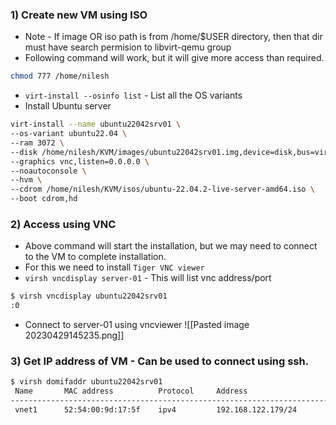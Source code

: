 ### 1) Create new VM using ISO

- Note - If image OR iso path is from /home/$USER directory, then  that dir must have search permision to libvirt-qemu group 
- Following command will work, but it will give more access than required.
```sh
chmod 777 /home/nilesh
```
- `virt-install --osinfo list` - List all the OS variants
- Install Ubuntu server
``` sh
virt-install --name ubuntu22042srv01 \
--os-variant ubuntu22.04 \
--ram 3072 \
--disk /home/nilesh/KVM/images/ubuntu22042srv01.img,device=disk,bus=virtio,size=20,format=qcow2 \
--graphics vnc,listen=0.0.0.0 \
--noautoconsole \
--hvm \
--cdrom /home/nilesh/KVM/isos/ubuntu-22.04.2-live-server-amd64.iso \
--boot cdrom,hd
```

### 2) Access using VNC

- Above command will start the installation, but we may need to connect to the VM to complete installation.
- For this we need to install  `Tiger VNC viewer`
- `virsh vncdisplay server-01` - This will list vnc address/port
```sh
$ virsh vncdisplay ubuntu22042srv01
:0
```
- Connect to server-01 using vncviewer
![[Pasted image 20230429145235.png]]

### 3) Get IP address of VM - Can be used to connect using ssh.

``` sh
$ virsh domifaddr ubuntu22042srv01
 Name       MAC address          Protocol     Address
------------------------------------------------------------------------------
 vnet1      52:54:00:9d:17:5f    ipv4         192.168.122.179/24

```

